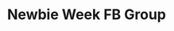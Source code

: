 ---
title: Newbie Week FB Group
redirect_to: https://m.facebook.com/groups/842909417236762/?ref=share&mibextid=S66gvF
redirect_from: 
  - /NewbieFacebookGroup2324
---